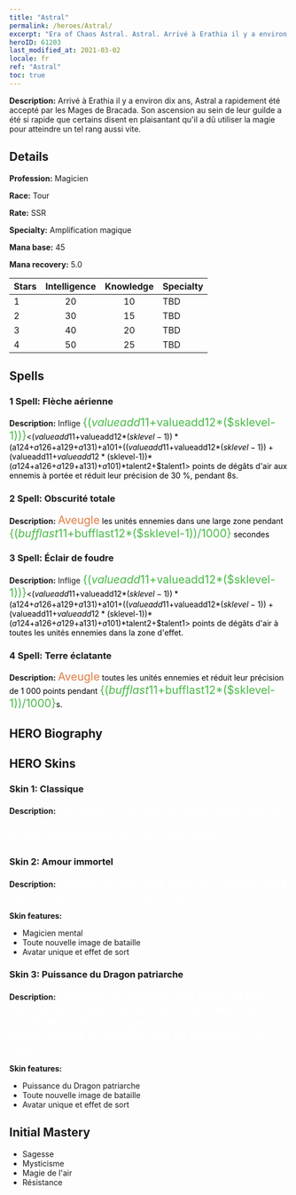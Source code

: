 ```yaml
---
title: "Astral"
permalink: /heroes/Astral/
excerpt: "Era of Chaos Astral. Astral. Arrivé à Erathia il y a environ dix ans, Astral a rapidement été accepté par les Mages de Bracada. Son ascension au sein de leur guilde a été si rapide que certains disent en plaisantant qu'il a dû utiliser la magie pour atteindre un tel rang aussi vite."
heroID: 61203
last_modified_at: 2021-03-02
locale: fr
ref: "Astral"
toc: true
---
```

 **Description:** Arrivé à Erathia il y a environ dix ans, Astral a rapidement été accepté par les Mages de Bracada. Son ascension au sein de leur guilde a été si rapide que certains disent en plaisantant qu'il a dû utiliser la magie pour atteindre un tel rang aussi vite.
## Details
 **Profession:** Magicien

 **Race:** Tour

 **Rate:** SSR

 **Specialty:** Amplification magique

 **Mana base:** 45

 **Mana recovery:** 5.0


  | Stars   |  Intelligence  |    Knowledge   |      Specialty     |
  |---------|:---------------:|:---------------:|--------------------|
  |    1    | 20 | 10 | TBD |
  |    2    | 30 | 15 | TBD |
  |    3    | 40 | 20 | TBD |
  |    4    | 50 | 25 | TBD |

## Spells
### 1 Spell: Flèche aérienne
 **Description:** Inflige <span style="color: #48b946;font-size:20px">{($valueadd11+$valueadd12*($sklevel-1))}</span><span style="color: black"><($valueadd11+$valueadd12*($sklevel-1))*($a124+$a126+$a129+$a131)+$a101+(($valueadd11+$valueadd12*($sklevel-1))+($valueadd11+$valueadd12*($sklevel-1))*($a124+$a126+$a129+$a131)+$a101)*$talent2+$talent1> points de dégâts d'air aux ennemis à portée et réduit leur précision de 30 %, pendant 8s.

### 2 Spell: Obscurité totale
 **Description:** <span style="color: #e07c44;font-size:20px">Aveugle</span><span style="color: black"> les unités ennemies dans une large zone pendant <span style="color: #48b946;font-size:20px">{($bufflast11+$bufflast12*($sklevel-1))/1000}</span><span style="color: black"> secondes

### 3 Spell: Éclair de foudre
 **Description:** Inflige <span style="color: #48b946;font-size:20px">{($valueadd11+$valueadd12*($sklevel-1))}</span><span style="color: black"><($valueadd11+$valueadd12*($sklevel-1))*($a124+$a126+$a129+$a131)+$a101+(($valueadd11+$valueadd12*($sklevel-1))+($valueadd11+$valueadd12*($sklevel-1))*($a124+$a126+$a129+$a131)+$a101)*$talent2+$talent1> points de dégâts d'air à toutes les unités ennemies dans la zone d'effet.

### 4 Spell: Terre éclatante
 **Description:** <span style="color: #e07c44;font-size:20px">Aveugle</span><span style="color: black"> toutes les unités ennemies et réduit leur précision de 1 000 points pendant <span style="color: #48b946;font-size:20px">{($bufflast11+$bufflast12*($sklevel-1))/1000}</span><span style="color: black">s.


## HERO Biography

## HERO Skins
### Skin 1: **Classique**

 **Description:** <span style="color: #ffffff;font-size:20px">Le monde se scinde en deux catégories de personnes : les joueurs d'échecs et les pions. À quelle catégorie pensez-vous appartenir ?</span>


### Skin 2: **Amour immortel**

 **Description:** <span style="color: #ffffff;font-size:20px">Oubliez ce que vous avez vu et suivez votre cœur pour me révéler votre vérité.</span>

 **Skin features:** 

   - Magicien mental
   - Toute nouvelle image de bataille
   - Avatar unique et effet de sort

### Skin 3: **Puissance du Dragon patriarche**

 **Description:** <span style="color: #ffffff;font-size:20px">Le tonnerre recouvre mon corps, et les flammes du Dragon brûlent dans mon âme ! Je suis le châtiment divin, le jugement des cieux ! Je suis la fusion parfaite de puissance et de magie dans ce monde !</span>

 **Skin features:** 

   - Puissance du Dragon patriarche
   - Toute nouvelle image de bataille
   - Avatar unique et effet de sort


## Initial Mastery
   - Sagesse
   - Mysticisme
   - Magie de l'air
   - Résistance
